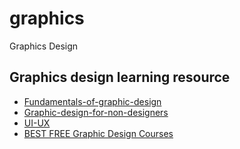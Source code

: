 # graphics
Graphics Design



## Graphics design learning resource

* [Fundamentals-of-graphic-design](https://www.coursera.org/learn/fundamentals-of-graphic-design)
* [Graphic-design-for-non-designers](https://www.coursera.org/specializations/graphic-design-elements-non-designers)
* [UI-UX](https://www.youtube.com/watch?v=c9Wg6Cb_YlU)
* [BEST FREE Graphic Design Courses](https://www.youtube.com/watch?v=VBjHsxWXLyg)
